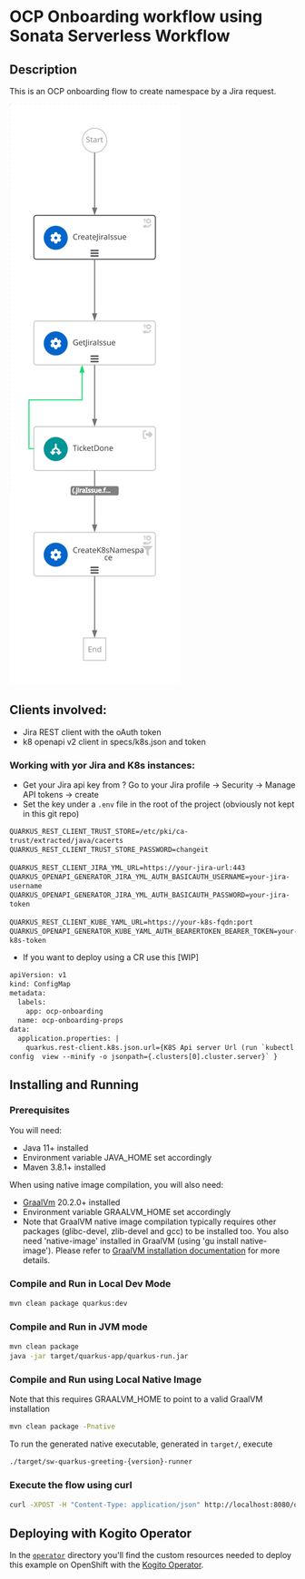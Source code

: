 # OCP Onboarding workflow using Sonata Serverless Workflow

## Description

This is an OCP onboarding flow to create namespace by a Jira request.

![SWF VIZ](https://raw.githubusercontent.com/ederign/ocp-onboarding-swf/patch-1/src/main/resources/ocp-onboarding.svg)


## Clients involved:
- Jira REST client with the oAuth token
- k8 openapi v2 client in specs/k8s.json and token

### Working with yor Jira and K8s instances:
- Get your Jira api key from ? Go to your Jira profile -> Security -> Manage API tokens -> create
- Set the key under a `.env` file in the root of the project (obviously not kept in this git repo)
```
QUARKUS_REST_CLIENT_TRUST_STORE=/etc/pki/ca-trust/extracted/java/cacerts
QUARKUS_REST_CLIENT_TRUST_STORE_PASSWORD=changeit

QUARKUS_REST_CLIENT_JIRA_YML_URL=https://your-jira-url:443
QUARKUS_OPENAPI_GENERATOR_JIRA_YML_AUTH_BASICAUTH_USERNAME=your-jira-username
QUARKUS_OPENAPI_GENERATOR_JIRA_YML_AUTH_BASICAUTH_PASSWORD=your-jira-token

QUARKUS_REST_CLIENT_KUBE_YAML_URL=https://your-k8s-fqdn:port
QUARKUS_OPENAPI_GENERATOR_KUBE_YAML_AUTH_BEARERTOKEN_BEARER_TOKEN=your-k8s-token

```
  

- If you want to deploy using a CR use this [WIP] 
```
apiVersion: v1
kind: ConfigMap
metadata:
  labels:
    app: ocp-onboarding
  name: ocp-onboarding-props
data:
  application.properties: |
    quarkus.rest-client.k8s.json.url={K8S Api server Url (run `kubectl config  view --minify -o jsonpath={.clusters[0].cluster.server}` }

```



## Installing and Running

### Prerequisites
 
You will need:
  - Java 11+ installed
  - Environment variable JAVA_HOME set accordingly
  - Maven 3.8.1+ installed

When using native image compilation, you will also need: 
  - [GraalVm](https://www.graalvm.org/downloads/) 20.2.0+ installed
  - Environment variable GRAALVM_HOME set accordingly
  - Note that GraalVM native image compilation typically requires other packages (glibc-devel, zlib-devel and gcc) to be installed too.  You also need 'native-image' installed in GraalVM (using 'gu install native-image'). Please refer to [GraalVM installation documentation](https://www.graalvm.org/docs/reference-manual/aot-compilation/#prerequisites) for more details.

### Compile and Run in Local Dev Mode

```sh
mvn clean package quarkus:dev
```

### Compile and Run in JVM mode

```sh
mvn clean package 
java -jar target/quarkus-app/quarkus-run.jar
```


### Compile and Run using Local Native Image
Note that this requires GRAALVM_HOME to point to a valid GraalVM installation

```sh
mvn clean package -Pnative
```
  
To run the generated native executable, generated in `target/`, execute

```sh
./target/sw-quarkus-greeting-{version}-runner
```

### Execute the flow using curl

```sh
curl -XPOST -H "Content-Type: application/json" http://localhost:8080/ocpob -d '{"namespace": "my-new-namespace"}'
```


## Deploying with Kogito Operator

In the [`operator`](operator) directory you'll find the custom resources needed to deploy this example on OpenShift with the [Kogito Operator](https://docs.jboss.org/kogito/release/latest/html_single/#chap_kogito-deploying-on-openshift).
